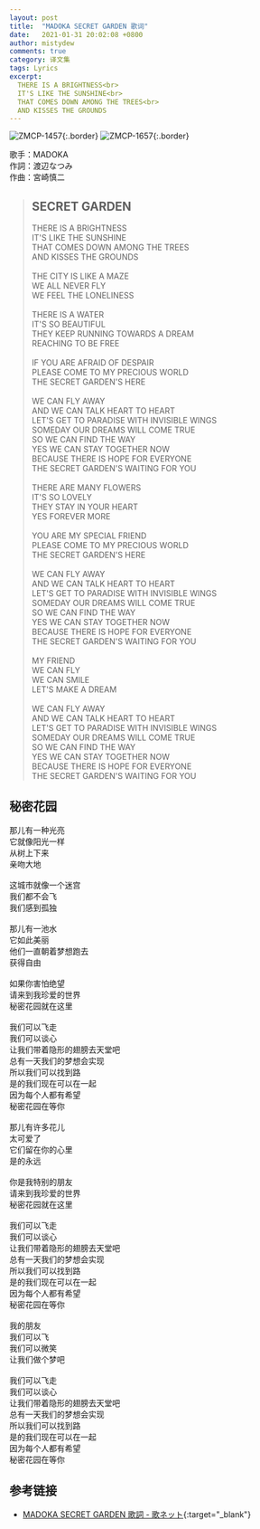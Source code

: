 ```yaml
---
layout: post
title:  "MADOKA SECRET GARDEN 歌词"
date:   2021-01-31 20:02:08 +0800
author: mistydew
comments: true
category: 译文集
tags: Lyrics
excerpt:
  THERE IS A BRIGHTNESS<br>
  IT'S LIKE THE SUNSHINE<br>
  THAT COMES DOWN AMONG THE TREES<br>
  AND KISSES THE GROUNDS
---
```

![ZMCP-1457](https://images-na.ssl-images-amazon.com/images/I/81vlCOws-HL._AC_SX425_.jpg){:.border}
![ZMCP-1657](https://m.media-amazon.com/images/I/21DSKNYSCPL._SL240_.jpg){:.border}

歌手：MADOKA<br>
作詞：渡辺なつみ<br>
作曲：宮崎慎二

<blockquote class="original">
  <h2>SECRET GARDEN</h2>
  <p>
    THERE IS A BRIGHTNESS<br>
    IT'S LIKE THE SUNSHINE<br>
    THAT COMES DOWN AMONG THE TREES<br>
    AND KISSES THE GROUNDS<br>
    <br>
    THE CITY IS LIKE A MAZE<br>
    WE ALL NEVER FLY<br>
    WE FEEL THE LONELINESS<br>
    <br>
    THERE IS A WATER<br>
    IT'S SO BEAUTIFUL<br>
    THEY KEEP RUNNING TOWARDS A DREAM<br>
    REACHING TO BE FREE<br>
    <br>
    IF YOU ARE AFRAID OF DESPAIR<br>
    PLEASE COME TO MY PRECIOUS WORLD<br>
    THE SECRET GARDEN'S HERE<br>
    <br>
    WE CAN FLY AWAY<br>
    AND WE CAN TALK HEART TO HEART<br>
    LET'S GET TO PARADISE WITH INVISIBLE WINGS<br>
    SOMEDAY OUR DREAMS WILL COME TRUE<br>
    SO WE CAN FIND THE WAY<br>
    YES WE CAN STAY TOGETHER NOW<br>
    BECAUSE THERE IS HOPE FOR EVERYONE<br>
    THE SECRET GARDEN'S WAITING FOR YOU<br>
    <br>
    THERE ARE MANY FLOWERS<br>
    IT'S SO LOVELY<br>
    THEY STAY IN YOUR HEART<br>
    YES FOREVER MORE<br>
    <br>
    YOU ARE MY SPECIAL FRIEND<br>
    PLEASE COME TO MY PRECIOUS WORLD<br>
    THE SECRET GARDEN'S HERE<br>
    <br>
    WE CAN FLY AWAY<br>
    AND WE CAN TALK HEART TO HEART<br>
    LET'S GET TO PARADISE WITH INVISIBLE WINGS<br>
    SOMEDAY OUR DREAMS WILL COME TRUE<br>
    SO WE CAN FIND THE WAY<br>
    YES WE CAN STAY TOGETHER NOW<br>
    BECAUSE THERE IS HOPE FOR EVERYONE<br>
    THE SECRET GARDEN'S WAITING FOR YOU<br>
    <br>
    MY FRIEND<br>
    WE CAN FLY<br>
    WE CAN SMILE<br>
    LET'S MAKE A DREAM<br>
    <br>
    WE CAN FLY AWAY<br>
    AND WE CAN TALK HEART TO HEART<br>
    LET'S GET TO PARADISE WITH INVISIBLE WINGS<br>
    SOMEDAY OUR DREAMS WILL COME TRUE<br>
    SO WE CAN FIND THE WAY<br>
    YES WE CAN STAY TOGETHER NOW<br>
    BECAUSE THERE IS HOPE FOR EVERYONE<br>
    THE SECRET GARDEN'S WAITING FOR YOU
  </p>
</blockquote>

<div class="translation">
  <h2>秘密花园</h2>
  <p>
    那儿有一种光亮<br>
    它就像阳光一样<br>
    从树上下来<br>
    亲吻大地<br>
    <br>
    这城市就像一个迷宫<br>
    我们都不会飞<br>
    我们感到孤独<br>
    <br>
    那儿有一池水<br>
    它如此美丽<br>
    他们一直朝着梦想跑去<br>
    获得自由<br>
    <br>
    如果你害怕绝望<br>
    请来到我珍爱的世界<br>
    秘密花园就在这里<br>
    <br>
    我们可以飞走<br>
    我们可以谈心<br>
    让我们带着隐形的翅膀去天堂吧<br>
    总有一天我们的梦想会实现<br>
    所以我们可以找到路<br>
    是的我们现在可以在一起<br>
    因为每个人都有希望<br>
    秘密花园在等你<br>
    <br>
    那儿有许多花儿<br>
    太可爱了<br>
    它们留在你的心里<br>
    是的永远<br>
    <br>
    你是我特别的朋友<br>
    请来到我珍爱的世界<br>
    秘密花园就在这里<br>
    <br>
    我们可以飞走<br>
    我们可以谈心<br>
    让我们带着隐形的翅膀去天堂吧<br>
    总有一天我们的梦想会实现<br>
    所以我们可以找到路<br>
    是的我们现在可以在一起<br>
    因为每个人都有希望<br>
    秘密花园在等你<br>
    <br>
    我的朋友<br>
    我们可以飞<br>
    我们可以微笑<br>
    让我们做个梦吧<br>
    <br>
    我们可以飞走<br>
    我们可以谈心<br>
    让我们带着隐形的翅膀去天堂吧<br>
    总有一天我们的梦想会实现<br>
    所以我们可以找到路<br>
    是的我们现在可以在一起<br>
    因为每个人都有希望<br>
    秘密花园在等你
  </p>
</div>

## 参考链接

* [MADOKA SECRET GARDEN 歌詞 - 歌ネット](https://www.uta-net.com/song/167970/){:target="_blank"}
